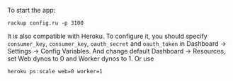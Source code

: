 To start the app:

    rackup config.ru -p 3100

It is also compatible with Heroku. To configure it, you should specify `consumer_key`, `consumer_key`, `oauth_secret` and `oauth_token` in Dashboard -> Settings -> Config Variables. And change default Dashboard -> Resources, set Web dynos to 0 and Worker dynos to 1. Or use

    heroku ps:scale web=0 worker=1
